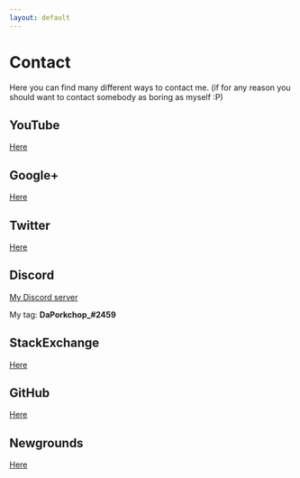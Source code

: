 ```yaml
---
layout: default
---
```

# Contact
Here you can find many different ways to contact me. (if for any reason you should want to contact somebody as boring as myself :P)

## YouTube

[Here](https://www.youtube.com/channel/UCXvSjAgVHgNPJ9skUff1bRg)

## Google+
[Here](https://plus.google.com/u/0/118239262670396008815)

## Twitter
[Here](https://twitter.com/DaPorkchop_)

## Discord
[My Discord server](http://discord.gg/BY3Q69x)

My tag: **DaPorkchop_#2459**

## StackExchange
[Here](http://stackexchange.com/users/5537437/daporkchop)

## GitHub
[Here](https://github.com/DaMatrix)

## Newgrounds

[Here](http://daporkchop.newgrounds.com/)
